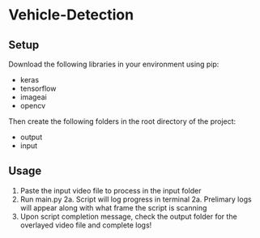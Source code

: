 # Vehicle-Detection

## Setup
  Download the following libraries in your environment using pip:
  - keras
  - tensorflow
  - imageai
  - opencv
  
  Then create the following folders in the root directory of the project:
  - output
  - input
  
 ## Usage
  1. Paste the input video file to process in the input folder
  2. Run main.py 
    2a. Script will log progress in terminal
    2a. Prelimary logs will appear along with what frame the script is scanning
  3. Upon script completion message, check the output folder for the overlayed video file and complete logs!
  
  
